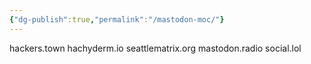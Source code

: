 ```yaml
---
{"dg-publish":true,"permalink":"/mastodon-moc/"}
---
```



hackers.town
hachyderm.io
seattlematrix.org
mastodon.radio
social.lol